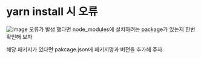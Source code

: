 # yarn install 시 오류

![image](https://github.com/fireworks80/TIL/assets/8033966/8109c7fa-20b5-40c0-a33b-208a369665a6)
오류가 발생 했다면 node_modules에 설치하려는 package가 있는지 한번 확인해 보자

해당 패키지가 있다면 pakcage.json에 패키지명과 버전을 추가해 주자
